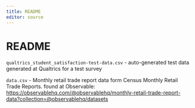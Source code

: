 ```yaml
---
title: README
editor: source
---
```


# README

`qualtrics_student_satisfaction-test-data.csv` - auto-generated test data generated at Qualtrics for a test survey

`data.csv` - Monthly retail trade report data form Census Monthly Retail Trade Reports. found at Observable: https://observablehq.com/@observablehq/monthly-retail-trade-report-data?collection=@observablehq/datasets
